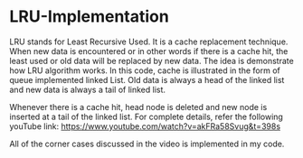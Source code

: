 # LRU-Implementation

LRU stands for Least Recursive Used. It is a cache replacement technique. When new data is encountered or in other words if there is a cache hit, the least used or old data will be replaced by new data.
The idea is demonstrate how LRU algorithm works. In this code, cache is illustrated in the form of queue implemented linked List. Old data is always a head of the linked list and new data is always a tail of linked list.

Whenever there is a cache hit, head node is deleted and new node is inserted at a tail of the linked list. For complete details, refer the following youTube link:
https://www.youtube.com/watch?v=akFRa58Svug&t=398s

All of the corner cases discussed in the video is implemented in my code.
